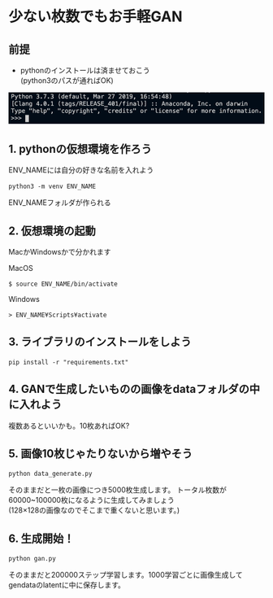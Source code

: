 # 少ない枚数でもお手軽GAN

## 前提
* pythonのインストールは済ませておこう  
  (python3のパスが通ればOK)

![python](./python.png)

## 1. pythonの仮想環境を作ろう
ENV_NAMEには自分の好きな名前を入れよう

```
python3 -m venv ENV_NAME
```

ENV_NAMEフォルダが作られる

## 2. 仮想環境の起動
MacかWindowsかで分かれます  

MacOS
```
$ source ENV_NAME/bin/activate
```

Windows
```
> ENV_NAME¥Scripts¥activate
```
## 3. ライブラリのインストールをしよう

```
pip install -r "requirements.txt"
```

## 4. GANで生成したいものの画像をdataフォルダの中に入れよう
複数あるといいかも。10枚あればOK?

## 5. 画像10枚じゃたりないから増やそう

```
python data_generate.py
```
そのままだと一枚の画像につき5000枚生成します。
トータル枚数が60000~100000枚になるように生成してみましょう  
(128×128の画像なのでそこまで重くないと思います。)

## 6. 生成開始！

```
python gan.py
```
そのままだと200000ステップ学習します。1000学習ごとに画像生成してgendataのlatentに中に保存します。